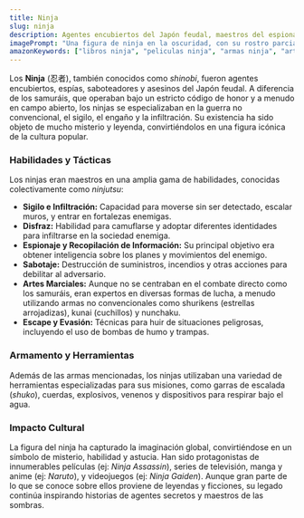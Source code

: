 ```yaml
---
title: Ninja
slug: ninja
description: Agentes encubiertos del Japón feudal, maestros del espionaje, el sabotaje y el asesinato. Los ninjas son conocidos por sus habilidades en sigilo, disfraz y artes marciales no convencionales.
imagePrompt: "Una figura de ninja en la oscuridad, con su rostro parcialmente cubierto, empuñando un shuriken o una katana. El ambiente es nocturno y misterioso, con sombras que insinúan su presencia y un toque de humo o niebla. La iluminación es sutil y dramática."
amazonKeywords: ["libros ninja", "peliculas ninja", "armas ninja", "artes marciales", "espionaje"]
---
```


Los **Ninja** (忍者), también conocidos como *shinobi*, fueron agentes encubiertos, espías, saboteadores y asesinos del Japón feudal. A diferencia de los samuráis, que operaban bajo un estricto código de honor y a menudo en campo abierto, los ninjas se especializaban en la guerra no convencional, el sigilo, el engaño y la infiltración. Su existencia ha sido objeto de mucho misterio y leyenda, convirtiéndolos en una figura icónica de la cultura popular.

### Habilidades y Tácticas

Los ninjas eran maestros en una amplia gama de habilidades, conocidas colectivamente como *ninjutsu*:

*   **Sigilo e Infiltración:** Capacidad para moverse sin ser detectado, escalar muros, y entrar en fortalezas enemigas.
*   **Disfraz:** Habilidad para camuflarse y adoptar diferentes identidades para infiltrarse en la sociedad enemiga.
*   **Espionaje y Recopilación de Información:** Su principal objetivo era obtener inteligencia sobre los planes y movimientos del enemigo.
*   **Sabotaje:** Destrucción de suministros, incendios y otras acciones para debilitar al adversario.
*   **Artes Marciales:** Aunque no se centraban en el combate directo como los samuráis, eran expertos en diversas formas de lucha, a menudo utilizando armas no convencionales como shurikens (estrellas arrojadizas), kunai (cuchillos) y nunchaku.
*   **Escape y Evasión:** Técnicas para huir de situaciones peligrosas, incluyendo el uso de bombas de humo y trampas.

### Armamento y Herramientas

Además de las armas mencionadas, los ninjas utilizaban una variedad de herramientas especializadas para sus misiones, como garras de escalada (*shuko*), cuerdas, explosivos, venenos y dispositivos para respirar bajo el agua.

### Impacto Cultural

La figura del ninja ha capturado la imaginación global, convirtiéndose en un símbolo de misterio, habilidad y astucia. Han sido protagonistas de innumerables películas (ej: *Ninja Assassin*), series de televisión, manga y anime (ej: *Naruto*), y videojuegos (ej: *Ninja Gaiden*). Aunque gran parte de lo que se conoce sobre ellos proviene de leyendas y ficciones, su legado continúa inspirando historias de agentes secretos y maestros de las sombras.
